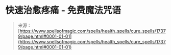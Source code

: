 <!--yml

category: 未分类

date: 2024-06-12 18:58:25

-->

# 快速治愈疼痛 - 免费魔法咒语

> 来源：[https://www.spellsofmagic.com/spells/health_spells/cure_spells/17379/page.html#0001-01-01](https://www.spellsofmagic.com/spells/health_spells/cure_spells/17379/page.html#0001-01-01)
